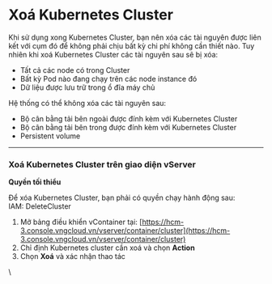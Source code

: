 # Xoá Kubernetes Cluster

Khi sử dụng xong Kubernetes Cluster, bạn nên xóa các tài nguyên được liên kết với cụm đó để không phải chịu bất kỳ chi phí không cần thiết nào. Tuy nhiên khi xoá Kubernetes Cluster các tài nguyên sau sẽ bị xóa:

* Tất cả các node có trong Cluster
* Bất kỳ Pod nào đang chạy trên các node instance đó
* Dữ liệu được lưu trữ trong ổ đĩa máy chủ

Hệ thống có thể không xóa các tài nguyên sau:

* Bộ cân bằng tải bên ngoài được đính kèm với Kubernetes Cluster
* Bộ cân bằng tải bên trong được đính kèm với Kubernetes Cluster
* Persistent volume

***

### **Xoá Kubernetes Cluster trên giao diện vServer** <a href="#xoakubernetescluster-xoakubernetesclustertrengiaodienvserver" id="xoakubernetescluster-xoakubernetesclustertrengiaodienvserver"></a>

**Quyền tối thiểu**

Để xóa Kubernetes Cluster, bạn phải có quyền chạy hành động sau:\
IAM: DeleteCluster

1. Mở bảng điều khiển vContainer tại: [https://hcm-3.console.vngcloud.vn/vserver/container/cluster](https://hcm-3.console.vngcloud.vn/vserver/container/cluster)
2. Chỉ định Kubernetes cluster cần xoá và chọn **Action**
3. Chọn **Xoá** và xác nhận thao tác

\
